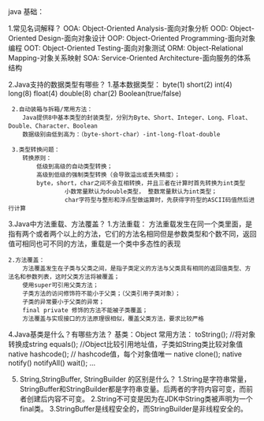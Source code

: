 

java 基础：

1.常见名词解释？
    OOA: Object-Oriented Analysis-面向对象分析
    OOD: Object-Oriented Design-面向对象设计
    OOP: Object-Oriented Programming-面向对象编程
    OOT: Object-Oriented Testing-面向对象测试
    ORM: Object-Relational Mapping-对象关系映射
    SOA: Service-Oriented Architecture-面向服务的体系结构

2.Java支持的数据类型有哪些？
     1.基本数据类型：
        byte(1) 		short(2)		 int(4) 		long(8)
        float(4) 		double(8) 	 	 char(2) 		Boolean(true/false)

     2.自动装箱与拆箱/常用方法：
        Java提供8中基本类型的封装类型，分别为Byte、Short、Integer、Long、Float、Double、Character、Boolean
        数据级别由低到高为：（byte-short-char）-int-long-float-double

     3.类型转换问题：
        转换原则：
            低级到高级的自动类型转换；
            高级到低级的强制类型转换（会导致溢出或丢失精度）；
            byte，short，char之间不会互相转换，并且三者在计算时首先转换为int类型
                    小数常量默认为double类型， 整数常量默认为int类型；
                    char字符型与整形和浮点型做运算时，先获得字符型的ASCII码值然后进行计算


3.Java中方法重载、方法覆盖？
    1.方法重载：
	    方法重载发生在同一个类里面，是指有两个或者两个以上的方法，它们的方法名相同但是参数类型和个数不同，返回值可相同也可不同的方法，重载是一个类中多态性的表现

    2.方法覆盖：
        方法覆盖发生在子类与父类之间，是指子类定义的方法与父类具有相同的返回值类型、方法名和参数列表，这时父类方法将被覆盖；
        使用super可引用父类方法；
        子类方法的访问修饰符不能小于父类；（父类引用子类对象）；
        子类的异常要小于父类的异常；
        final private 修饰的方法不能被子类覆盖；
        方法覆盖与实现接口的方法原理很相似，覆盖父类方法，要求比较严格

4.Java基类是什么？有哪些方法？
	基类：Object
	常用方法：
            toString();	//将对象转换成string
            equals(); 	//Object比较引用地址值，子类如String类比较对象值
            native hashcode(); // hashcode值，每个对象值唯一
                    native clone();
            native notify()
            notifyAll()
            wait();
		…

5. String,StringBuffer, StringBuilder 的区别是什么？
    1.String是字符串常量，StringBuffer和StringBuilder都是字符串变量。后两者的字符内容可变，而前者创建后内容不可变。
    2.String不可变是因为在JDK中String类被声明为一个final类。
    3.StringBuffer是线程安全的，而StringBuilder是非线程安全的。

